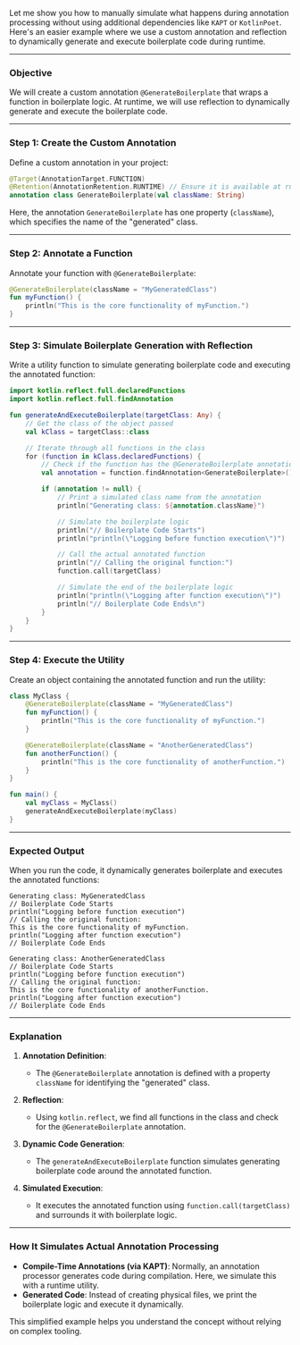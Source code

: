 Let me show you how to manually simulate what happens during annotation processing without using additional dependencies like `KAPT` or `KotlinPoet`. Here's an easier example where we use a custom annotation and reflection to dynamically generate and execute boilerplate code during runtime.

---

### **Objective**
We will create a custom annotation `@GenerateBoilerplate` that wraps a function in boilerplate logic. At runtime, we will use reflection to dynamically generate and execute the boilerplate code.

---

### **Step 1: Create the Custom Annotation**

Define a custom annotation in your project:

```kotlin
@Target(AnnotationTarget.FUNCTION)
@Retention(AnnotationRetention.RUNTIME) // Ensure it is available at runtime
annotation class GenerateBoilerplate(val className: String)
```

Here, the annotation `GenerateBoilerplate` has one property (`className`), which specifies the name of the "generated" class.

---

### **Step 2: Annotate a Function**

Annotate your function with `@GenerateBoilerplate`:

```kotlin
@GenerateBoilerplate(className = "MyGeneratedClass")
fun myFunction() {
    println("This is the core functionality of myFunction.")
}
```

---

### **Step 3: Simulate Boilerplate Generation with Reflection**

Write a utility function to simulate generating boilerplate code and executing the annotated function:

```kotlin
import kotlin.reflect.full.declaredFunctions
import kotlin.reflect.full.findAnnotation

fun generateAndExecuteBoilerplate(targetClass: Any) {
    // Get the class of the object passed
    val kClass = targetClass::class

    // Iterate through all functions in the class
    for (function in kClass.declaredFunctions) {
        // Check if the function has the @GenerateBoilerplate annotation
        val annotation = function.findAnnotation<GenerateBoilerplate>()

        if (annotation != null) {
            // Print a simulated class name from the annotation
            println("Generating class: ${annotation.className}")

            // Simulate the boilerplate logic
            println("// Boilerplate Code Starts")
            println("println(\"Logging before function execution\")")

            // Call the actual annotated function
            println("// Calling the original function:")
            function.call(targetClass)

            // Simulate the end of the boilerplate logic
            println("println(\"Logging after function execution\")")
            println("// Boilerplate Code Ends\n")
        }
    }
}
```

---

### **Step 4: Execute the Utility**

Create an object containing the annotated function and run the utility:

```kotlin
class MyClass {
    @GenerateBoilerplate(className = "MyGeneratedClass")
    fun myFunction() {
        println("This is the core functionality of myFunction.")
    }

    @GenerateBoilerplate(className = "AnotherGeneratedClass")
    fun anotherFunction() {
        println("This is the core functionality of anotherFunction.")
    }
}

fun main() {
    val myClass = MyClass()
    generateAndExecuteBoilerplate(myClass)
}
```

---

### **Expected Output**

When you run the code, it dynamically generates boilerplate and executes the annotated functions:

```
Generating class: MyGeneratedClass
// Boilerplate Code Starts
println("Logging before function execution")
// Calling the original function:
This is the core functionality of myFunction.
println("Logging after function execution")
// Boilerplate Code Ends

Generating class: AnotherGeneratedClass
// Boilerplate Code Starts
println("Logging before function execution")
// Calling the original function:
This is the core functionality of anotherFunction.
println("Logging after function execution")
// Boilerplate Code Ends
```

---

### **Explanation**

1. **Annotation Definition**:
   - The `@GenerateBoilerplate` annotation is defined with a property `className` for identifying the "generated" class.

2. **Reflection**:
   - Using `kotlin.reflect`, we find all functions in the class and check for the `@GenerateBoilerplate` annotation.

3. **Dynamic Code Generation**:
   - The `generateAndExecuteBoilerplate` function simulates generating boilerplate code around the annotated function.

4. **Simulated Execution**:
   - It executes the annotated function using `function.call(targetClass)` and surrounds it with boilerplate logic.

---

### **How It Simulates Actual Annotation Processing**

- **Compile-Time Annotations (via KAPT)**: Normally, an annotation processor generates code during compilation. Here, we simulate this with a runtime utility.
- **Generated Code**: Instead of creating physical files, we print the boilerplate logic and execute it dynamically.

This simplified example helps you understand the concept without relying on complex tooling.
